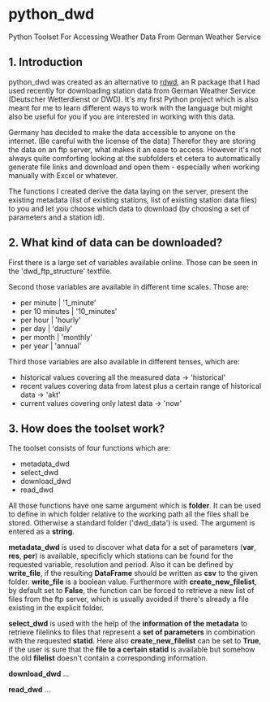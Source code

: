 # python_dwd

Python Toolset For Accessing Weather Data From German Weather Service

## 1. Introduction

python_dwd was created as an alternative to [rdwd](https://github.com/brry/rdwd), an R package that I had used recently for downloading station data from German Weather Service (Deutscher Wetterdienst or DWD). It's my first Python project which is also meant for me to learn different ways to work with the language but might also be useful for you if you are interested in working with this data.

Germany has decided to make the data accessible to anyone on the internet. (Be careful with the license of the data) Therefor they are storing the data on an ftp server, what makes it an ease to access. However it's not always quite comforting looking at the subfolders et cetera to automatically generate file links and download and open them - especially when working manually with Excel or whatever.

The functions I created derive the data laying on the server, present the existing metadata (list of existing stations, list of existing station data files) to you and let you choose which data to download (by choosing a set of parameters and a station id).

## 2. What kind of data can be downloaded?

First there is a large set of variables available online. Those can be seen in the 'dwd_ftp_structure' textfile.

Second those variables are available in different time scales. Those are:

- per minute | '1_minute'
- per 10 minutes | '10_minutes'
- per hour | 'hourly'
- per day | 'daily'
- per month | 'monthly'
- per year | 'annual'

Third those variables are also available in different tenses, which are:

- historical values covering all the measured data -> 'historical'
- recent values covering data from latest plus a certain range of historical data -> 'akt'
- current values covering only latest data -> 'now'

## 3. How does the toolset work?

The toolset consists of four functions which are:

- metadata_dwd
- select_dwd
- download_dwd
- read_dwd

All those functions have one same argument which is **folder**. It can be used to define in which folder relative to the working path all the files shall be stored. Otherwise a standard folder ('dwd_data') is used. The argument is entered as a **string**.

**metadata_dwd** is used to discover what data for a set of parameters (**var**, **res**, **per**) is available, specificly which stations can be found for the requested variable, resolution and period. Also it can be defined by **write_file**, if the resulting **DataFrame** should be written as **csv** to the given folder. **write_file** is a boolean value. Furthermore with **create_new_filelist**, by default set to **False**, the function can be forced to retrieve a new list of files from the ftp server, which is usually avoided if there's already a file existing in the explicit folder.

**select_dwd** is used with the help of the **information of the metadata** to retrieve filelinks to files that represent a **set of parameters** in combination with the requested **statid**. Here also **create_new_filelist** can be set to **True**, if the user is sure that the **file to a certain statid** is available but somehow the old **filelist** doesn't contain a corresponding information.

**download_dwd** ...

**read_dwd** ...